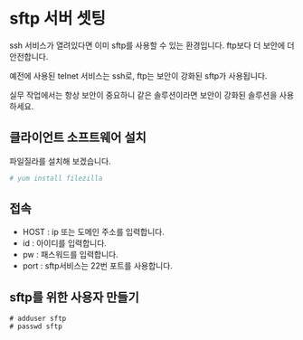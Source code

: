 # sftp 서버 셋팅

ssh 서비스가 열려있다면 이미 sftp를 사용할 수 있는 환경입니다.
ftp보다 더 보안에 더 안전합니다.

예전에 사용된 telnet 서비스는 ssh로,
ftp는 보안이 강화된 sftp가 사용됩니다.

실무 작업에서는 항상 보안이 중요하니 같은 솔루션이라면 보안이 강화된 솔루션을 사용하세요.

## 클라이언트 소프트웨어 설치
파일질라를 설치해 보겠습니다.

```bash
# yum install filezilla
```

## 접속
- HOST : ip 또는 도메인 주소를 입력합니다.
- id : 아이디를 입력합니다.
- pw : 패스워드를 입력합니다.
- port : sftp서비스는 22번 포트를 사용합니다.

## sftp를 위한 사용자 만들기
```
# adduser sftp
# passwd sftp
```
